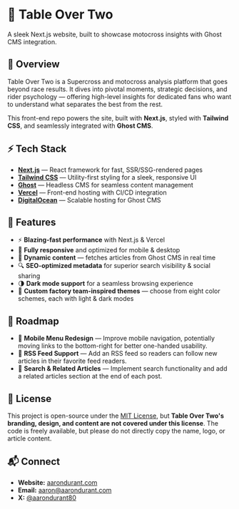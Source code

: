 # 🏁 Table Over Two

A sleek Next.js website, built to showcase motocross insights with Ghost CMS integration.

## 🚀 Overview

Table Over Two is a Supercross and motocross analysis platform that goes beyond race results. It dives into pivotal moments, strategic decisions, and rider psychology — offering high-level insights for dedicated fans who want to understand what separates the best from the rest.

This front-end repo powers the site, built with **Next.js**, styled with **Tailwind CSS**, and seamlessly integrated with **Ghost CMS**.

## ⚡ Tech Stack

- **[Next.js](https://nextjs.org/)** — React framework for fast, SSR/SSG-rendered pages
- **[Tailwind CSS](https://tailwindcss.com/)** — Utility-first styling for a sleek, responsive UI
- **[Ghost](https://ghost.org/)** — Headless CMS for seamless content management
- **[Vercel](https://vercel.com/)** — Front-end hosting with CI/CD integration
- **[DigitalOcean](https://www.digitalocean.com/)** — Scalable hosting for Ghost CMS

## 📖 Features

- ⚡ **Blazing-fast performance** with Next.js & Vercel
- 📱 **Fully responsive** and optimized for mobile & desktop
- 📰 **Dynamic content** — fetches articles from Ghost CMS in real time
- 🔍 **SEO-optimized metadata** for superior search visibility & social sharing
- 🌗 **Dark mode support** for a seamless browsing experience
- 🎨 **Custom factory team-inspired themes** — choose from eight color schemes, each with light & dark modes

## 📌 Roadmap

- 📱 **Mobile Menu Redesign** — Improve mobile navigation, potentially moving links to the bottom-right for better one-handed usability.
- 📡 **RSS Feed Support** — Add an RSS feed so readers can follow new articles in their favorite feed readers.
- 🔎 **Search & Related Articles** — Implement search functionality and add a related articles section at the end of each post.

## 📝 License

This project is open-source under the [MIT License](LICENSE), but **Table Over Two's branding, design, and content are not covered under this license**. The code is freely available, but please do not directly copy the name, logo, or article content.

## 📬 Connect

- **Website:** [aarondurant.com](https://aarondurant.com/)
- **Email:** [aaron@aarondurant.com](mailto:aaron@aarondurant.com)
- **X:** [@aarondurant80](https://x.com/aarondurant80)
